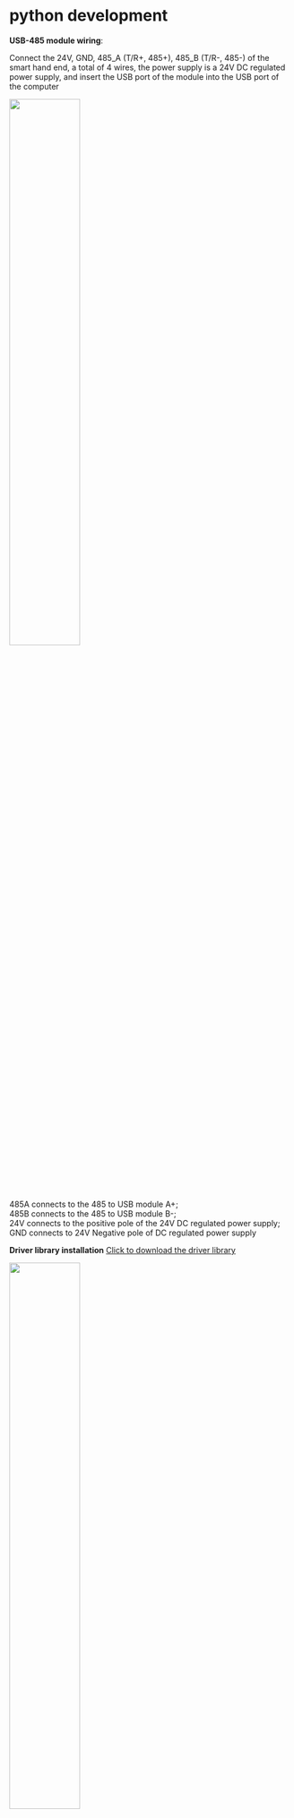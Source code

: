 # python development

**USB-485 module wiring**:

Connect the 24V, GND, 485_A (T/R+, 485+), 485_B (T/R-, 485-) of the smart hand end, a total of 4 wires, the power supply is a 24V DC regulated power supply, and insert the USB port of the module into the USB port of the computer

<img src="../img/new485.png" width="50%" >

485A connects to the 485 to USB module A+;<br>
485B connects to the 485 to USB module B-;<br>
24V connects to the positive pole of the 24V DC regulated power supply;<br>
GND connects to 24V Negative pole of DC regulated power supply<br>

**Driver library installation**
[Click to download the driver library](https://github.com/elephantrobotics/Myhand)

<img src="../img/git.png" width="50%" >

##### Serial port dependency library installation
Execute the following command in the computer terminal to install the dependency library
```bash
pip install pyserial
```
## API description

### get_gripper_firmware_version()

- **Function:** Get the gripper firmware major version number
- **Parameter:** None
- **Return:** `(int)` Firmware major version number

### get_gripper_modified_version()

- **Function:** Get the gripper firmware minor version number
- **Parameter:** None
- **Return:** `(int)` Firmware minor version number

### get_gripper_gripper_Id()

- **Function:** Get the gripper ID
- **Parameter:** None
- **Return:** `(int)` Gripper ID

### get_gripper_gripper_baud()

- **Function:** Get the gripper baud rate
- **Parameter:** None
- **Return:** `(int)` 0-5
  - `0`: 115200
  - `1`: 1000000
  - `2`: 57600
  - `3`: 19200
  - `4`: 9600
  - `5`: 4800

### get_gripper_joint_angle(id)

- **Function:** Get the current position data of the gripper
- **Parameter:** `id`: `(int)` Gripper joint ID, value range `1-6`
- **Return:** `(int)` Current position data of the gripper joint ID

### get_gripper_status()

- **Function:** Get the current status of the gripper
- **Parameter:** None
- **Return:** `(int)` 0-3
  - `0`: Moving
  - `1`: Stopped moving, no object was detected
  - `2`: Stopped moving, object was detected
  - `3`: After the object was detected, the object fell

### get_gripper_joint_speed(id)

- **Function:** Get the current speed of the gripper joint ID
- **Parameter:** `id`: `(int)` Gripper joint ID, value range `1-6`
- **Return:** `(int)` Current speed of the gripper joint ID

### get_gripper_joint_P(id)

- **Function:** Get the P value of the PID of the gripper joint ID
- **Parameter:** `id`: `(int)` Gripper joint ID, value range `1-6`
- **Return:** `(int)` The P value of the PID of the gripper joint ID

### get_gripper_joint_I(id)

- **Function:** Get the I value of the PID of the gripper joint ID
- **Parameter:** `id`: `(int)` Gripper joint ID, value range `1-6`
- **Return:** `(int)` The I value of the PID of the gripper joint ID

### get_gripper_joint_D(id)

- **Function:** Get the D value of the PID of the gripper joint ID

- **Parameter:** `id`: `(int)` Gripper joint ID, value range `1-6`
- **Return:** `(int)` The D value of the PID of the gripper joint ID

### get_gripper_joint_cw(id)

- **Function:** Get the clockwise runnable error of the gripper joint ID

- **Parameter:** `id`: `(int)` Gripper joint ID, value range `1-6`
- **Return:** `(int)` The clockwise runnable error of the gripper joint ID

### get_gripper_joint_cww(id)

- **Function:** Get the counterclockwise runnable error of the gripper joint ID

- **Parameter:** `id`: `(int)` Gripper joint ID, value range `1-6`
- **Return:** `(int)` Anti-clockwise runnable error of the gripper joint ID

### get_gripper_joint_mini_pressure(id)

- **Function:** Get the minimum starting force of the gripper joint ID

- **Parameter:** `id`: `(int)` Gripper joint ID, value range `1-6`
- **Return:** `(int)` Minimum starting force of the gripper joint ID

### get_gripper_joint_mini_pressure(id)

- **Function:** Get the minimum starting force of the gripper joint ID

- **Parameter:** `id`: `(int)` Gripper joint ID, value range `1-6`
- **Return:** `(int)` Minimum starting force of the gripper joint ID

### get_gripper_angles()

- **Function:** Get the angles of the 6 joints of the gripper

- **Parameter:** `id`: `(int)` Gripper joint ID, value range `1-6`
- **Return:** `(list)` Angles of the 6 joints of the gripper

### set_gripper_Id(value)

- **Function:** Set the gripper ID number
- **Parameter:**
  - `value`: `(int)` Gripper ID, value range `1-254`
- **Return:** `(int)` 0-1
  - `0`: Failed
  - `1`: Successful

### set_gripper_baud(value)

- **Function:** Set the gripper baud rate
- **Parameter:**
  - `value`: `(int)` Gripper baud rate, value range `0-5`
    - `0`: 115200
    - `1`: 1000000
    - `2`: 57600
    - `3`: 19200
    - `4`: 9600
    - `5`: 4800
- **Return:**`(int)` 0-1
  - `0`: Failed
  - `1`: Success

### set_gripper_enable(value)

- **Function:** Set the gripper enable state
- **Parameter:**
  - `value`: `(int)` Enable state, value range `0-1`
    - `0`: Disable
    - `1`: Enable
- **Return:**`(int)` 0-1
  - `0`: Failed
  - `1`: Success

### set_gripper_joint_calibration(id)

- **Function:** Set the gripper joint ID zero calibration
- **Parameter:** `id`: `(int)` Gripper joint ID, value range `1-6`
- **Return:**`(int)` 0-1
  - `0`: Failed
  - `1`: Success

### set_gripper_joint_P(id,value)

- **Function:** Set the P value of the PID of the gripper joint ID

- **Parameters:**
  - `id`: `(int)` Joint ID, value range `1-6`
  - `value`: `(int)` P value, value range `0-254`
- **Return:** `(int)` 0-1
  - `0`: Failed
  - `1`: Success

### set_gripper_joint_I(id,value)

- **Function:** Set the I value of the PID of the gripper joint ID

- **Parameters:**
  - `id`: `(int)` Joint ID, value range `1-6`
  - `value`: `(int)` I value, value range `0-254`
- **Return:** `(int)` 0-1
  - `0`: Failed
  - `1`: Success

### set_gripper_joint_D(id,value)

- **Function:** Set the D value of the PID of the gripper joint ID

- **Parameters:**
  - `id`: `(int)` Joint ID, value range `1-6`
  - `value`: `(int)` D value, value range `0-254`
- **Return:** `(int)` 0-1
  - `0`: Failed
  - `1`: Success

### set_gripper_joint_cw(id,value)

- **Function:** Set the clockwise runnable error of the gripper joint ID

- **Parameters:**
  - `id`: `(int)` Joint ID, value range `1-6`
  - `value`: `(int)` Error, value range `0-16`
- **Return:** `(int)` 0-1
  - `0`: Failed
  - `1`: Success

### set_gripper_joint_cww(id,value)

- **Function:** Set the counterclockwise runnable error of the gripper joint ID

- **Parameters:**
  - `id`: `(int)` Joint ID, value range `1-6`
  - `value`: `(int)` Error, value range `0-16`
- **Return:** `(int)` 0-1
  - `0`: Failed
  - `1`: Success

### set_gripper_joint_mini_pressure(id,value)

- **Function:** Set the minimum starting force of the gripper joint ID

- **Parameters:**
  - `id`: `(int)` Joint ID, value range `1-6`
  - `value`: `(int)` Minimum starting force, value range `0-254`
- **Return:** `(int)` 0-1
  - `0`: Failed
  - `1`: Success

### set_gripper_joint_torque(id,value)

- **Function:** Set the torque of the gripper joint ID
- **Parameters:**
  - `id`: `(int)` Joint ID, value range `1-6`
  - `value`: `(int)` Torque, value range `0-100`
- **Return:** `(int)` 0-1
  - `0`: Failed
  - `1`: Success

### set_gripper_joint_speed(id,speed)

- **Function:** Set the speed of the gripper joint ID
- **Parameters:**
  - `id`: `(int)` Joint ID, value range `1-6`
  - `speed`: `(int)` Speed, value range `1-100`
- **Return:** `(int)` 0-1
  - `0`: Failed
  - `1`: Success

### set_gripper_angles(angles,speed)

- **Function:** Set the angle of all joints of the gripper
- **Parameters:**
  - `angles`: `(list)` 6 joint angles, each joint angle has a value range of `0-100`
  - `speed`: `(int)` speed, value range of `1-100`
- **Return:** `(int)` 0-1
  - `0`: Failed
  - `1`: Successful

### set_gripper_action(value)

- **Function:** Set the gripper pinching action
- **Parameters:**
  - `value`: `(int)` action, value range of `0-3`
    - `0`: Index finger and thumb pinching
    - `1`: Middle finger and thumb pinching
    - `2`: Three-finger gripping
    - `3`: Two-finger gripping
- **Return:** `(int)` 0-1
  - `0`: Failed
  - `1`: Success

### set_gripper_pose(pose,value,flag)

- **Function:** Set the gripper pinching action and opening and closing degree

- **Parameters:**
  - `pose`: `(int)` Action, value range `0-4`
    - `0`: All joints return to zero
    - `1`: Index finger and thumb pinching
    - `2`: Middle finger and thumb pinching
    - `3`: Middle finger and index finger pinching
    - `4`: Three-finger pinching
  - `value`: `(int)` Opening and closing degree, value range `0-15`, closing degree, the higher the level, the closer it is
  - `flag`: `(int)` Idle flag, when flag 1, the idle finger can be freely controlled

- **Return:** `(int)` 0-1
  - `0`: Failure
  - `1`: Success

#### Testing Procedure


```python
from MyHand import MyGripper_H100
import time
if __name__=="__main__":
    hand=MyGripper_H100("COM8")
    hand.set_gripper_pose(0,0)
    time.sleep(2)
    hand.set_gripper_pose(1,5)
    time.sleep(5)
    hand.set_gripper_pose(2,5)
    time.sleep(5)
    hand.set_gripper_pose(3,5)
    time.sleep(5)
    hand.set_gripper_pose(4,15)
    time.sleep(5)
    hand.set_gripper_pose(0,0)
    time.sleep(2)
```
#### Effect display

<img src="../img/demo1.gif" width="70%" >
